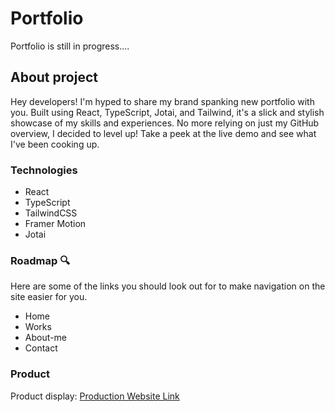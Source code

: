 # Portfolio

Portfolio is still in progress....

## About project

Hey developers! I'm hyped to share my brand spanking new portfolio with you. Built using React, TypeScript, Jotai, and Tailwind, it's a slick and stylish showcase of my skills and experiences. No more relying on just my GitHub overview, I decided to level up! Take a peek at the live demo and see what I've been cooking up.

### Technologies
- React
- TypeScript
- TailwindCSS
- Framer Motion
- Jotai

### Roadmap 🔍
Here are some of the links you should look out for to make navigation on the site easier for you.

- Home
- Works
- About-me
- Contact

### Product
Product display: [Production Website Link]("https://")

